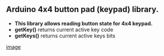 Arduino 4x4 button pad (keypad) library.
----------------------------------------

* **This library allows reading button state for 4x4 keypad.**
 * **getKey()** returns current active key code
 * **getKeys()** returns current active keys bits
 
 [image](4x4-img.jpg)
